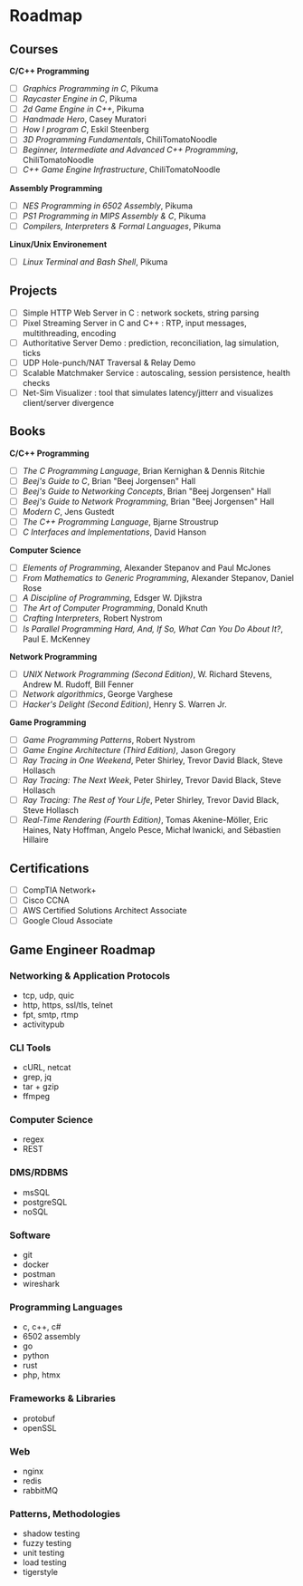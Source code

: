 # Roadmap

## Courses
**C/C++ Programming**
- [ ] _Graphics Programming in C_, Pikuma
- [ ] _Raycaster Engine in C_, Pikuma
- [ ] _2d Game Engine in C++_, Pikuma
- [ ] _Handmade Hero_, Casey Muratori
- [ ] _How I program C_, Eskil Steenberg
- [ ] _3D Programming Fundamentals_, ChiliTomatoNoodle
- [ ] _Beginner, Intermediate and Advanced C++ Programming_, ChiliTomatoNoodle
- [ ] _C++ Game Engine Infrastructure_, ChiliTomatoNoodle

**Assembly Programming**
- [ ] _NES Programming in 6502 Assembly_, Pikuma
- [ ] _PS1 Programming in MIPS Assembly & C_, Pikuma
- [ ] _Compilers, Interpreters & Formal Languages_, Pikuma

**Linux/Unix Environement**
- [ ] _Linux Terminal and Bash Shell_, Pikuma

## Projects
- [ ] Simple HTTP Web Server in C : network sockets, string parsing
- [ ] Pixel Streaming Server in C and C++ : RTP, input messages, multithreading, encoding
- [ ] Authoritative Server Demo : prediction, reconciliation, lag simulation, ticks
- [ ] UDP Hole-punch/NAT Traversal & Relay Demo
- [ ] Scalable Matchmaker Service : autoscaling, session persistence, health checks
- [ ] Net-Sim Visualizer : tool that simulates latency/jitterr and visualizes client/server divergence 

## Books
**C/C++ Programming**
- [ ] _The C Programming Language_, Brian Kernighan & Dennis Ritchie
- [ ] _Beej's Guide to C_, Brian "Beej Jorgensen" Hall
- [ ] _Beej's Guide to Networking Concepts_, Brian "Beej Jorgensen" Hall
- [ ] _Beej's Guide to Network Programming_, Brian "Beej Jorgensen" Hall
- [ ] _Modern C_, Jens Gustedt
- [ ] _The C++ Programming Language_, Bjarne Stroustrup
- [ ] _C Interfaces and Implementations_, David Hanson

**Computer Science**
- [ ] _Elements of Programming_, Alexander Stepanov and Paul McJones
- [ ] _From Mathematics to Generic Programming_, Alexander Stepanov, Daniel Rose
- [ ] _A Discipline of Programming_, Edsger W. Djikstra
- [ ] _The Art of Computer Programming_, Donald Knuth
- [ ] _Crafting Interpreters_, Robert Nystrom
- [ ] _Is Parallel Programming Hard, And, If So, What Can You Do About It?_, Paul E. McKenney

**Network Programming**
- [ ] _UNIX Network Programming (Second Edition)_, W. Richard Stevens, Andrew M. Rudoff, Bill Fenner
- [ ] _Network algorithmics_, George Varghese
- [ ] _Hacker's Delight (Second Edition)_, Henry S. Warren Jr.

**Game Programming**
- [ ] _Game Programming Patterns_, Robert Nystrom
- [ ] _Game Engine Architecture (Third Edition)_, Jason Gregory
- [ ] _Ray Tracing in One Weekend_, Peter Shirley, Trevor David Black, Steve Hollasch
- [ ] _Ray Tracing: The Next Week_, Peter Shirley, Trevor David Black, Steve Hollasch
- [ ] _Ray Tracing: The Rest of Your Life_, Peter Shirley, Trevor David Black, Steve Hollasch
- [ ] _Real-Time Rendering (Fourth Edition)_, Tomas Akenine-Möller, Eric Haines, Naty Hoffman, Angelo Pesce, Michał Iwanicki, and Sébastien Hillaire

## Certifications
- [ ] CompTIA Network+
- [ ] Cisco CCNA
- [ ] AWS Certified Solutions Architect Associate
- [ ] Google Cloud Associate

## Game Engineer Roadmap
###  Networking & Application Protocols
- tcp, udp, quic
- http, https, ssl/tls, telnet
- fpt, smtp, rtmp
- activitypub
### CLI Tools
- cURL, netcat
- grep, jq
- tar + gzip
- ffmpeg
### Computer Science
- regex
- REST
### DMS/RDBMS
- msSQL
- postgreSQL
- noSQL
### Software
- git
- docker
- postman
- wireshark
### Programming Languages
- c, c++, c#
- 6502 assembly
- go
- python
- rust
- php, htmx
### Frameworks & Libraries
- protobuf
- openSSL
### Web
- nginx
- redis
- rabbitMQ
### Patterns, Methodologies
- shadow testing
- fuzzy testing
- unit testing
- load testing
- tigerstyle
